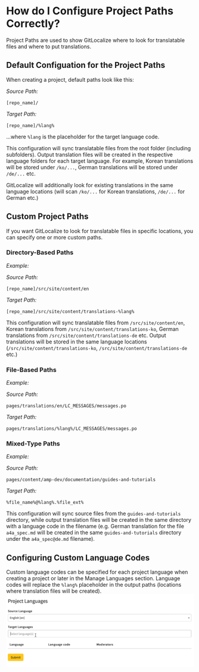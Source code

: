 # How do I Configure Project Paths Correctly?

Project Paths are used to show GitLocalize where to look for translatable files and where to put translations.


## Default Configuation for the Project Paths

When creating a project, default paths look like this:

*Source Path:*

```
[repo_name]/
```

*Target Path:*

```
[repo_name]/%lang%
```
...where `%lang` is the placeholder for the target language code.

This configuration will sync translatable files from the root folder (including subfolders). Output translation files will be created in the respective language folders for each target language. For example, Korean translations will be stored under `/ko/...`, German translations will be stored under `/de/...` etc.

GitLocalize will additionally look for existing translations in the same language locations (will scan `/ko/...` for Korean translations, `/de/...` for German etc.)

## Custom Project Paths

If you want GitLocalize to look for translatable files in specific locations, you can specify one or more custom paths.

### Directory-Based Paths

_Example:_

*Source Path:*
```
[repo_name]/src/site/content/en
```

*Target Path:*

```
[repo_name]/src/site/content/translations-%lang%
```

This configuration will sync translatable files from `/src/site/content/en`, Korean translations from `/src/site/content/translations-ko`, German translations from `/src/site/content/translations-de` etc. Output translations will be stored in the same language locations (`/src/site/content/translations-ko`,  `/src/site/content/translations-de` etc.)

### File-Based Paths

_Example:_

*Source Path:*

```
pages/translations/en/LC_MESSAGES/messages.po
```

*Target Path:*

```
pages/translations/%lang%/LC_MESSAGES/messages.po
```

### Mixed-Type Paths

_Example:_

*Source Path:*
```
pages/content/amp-dev/documentation/guides-and-tutorials
```

*Target Path:*

```
%file_name%@%lang%.%file_ext%
```

This configuration will sync source files from the `guides-and-tutorials` directory, while output translation files will be created in the same directory with a language code in the filename (e.g. German translation for the file `a4a_spec.md` will be created in the same `guides-and-tutorials` directory under the `a4a_spec@de.md` filename).

## Configuring Custom Language Codes

Custom language codes can be specified for each project language when creating a project or later in the Manage Languages section. Language codes will replace the `%lang%` placeholder in the output paths (locations where translation files will be created).
![Project Paths](/assets/img/project_paths/project_paths.gif)
